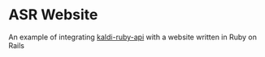 # ASR Website
An example of integrating [kaldi-ruby-api](https://github.com/farisalasmary/kaldi-ruby-api) with a website written in Ruby on Rails
